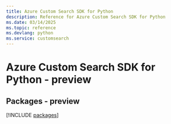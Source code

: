 ```yaml
---
title: Azure Custom Search SDK for Python
description: Reference for Azure Custom Search SDK for Python
ms.date: 03/14/2025
ms.topic: reference
ms.devlang: python
ms.service: customsearch
---
```

# Azure Custom Search SDK for Python - preview
## Packages - preview
[!INCLUDE [packages](custom-search-index.md)]